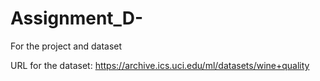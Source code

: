 # Assignment_D-
For the project and dataset 

URL for the dataset: https://archive.ics.uci.edu/ml/datasets/wine+quality
